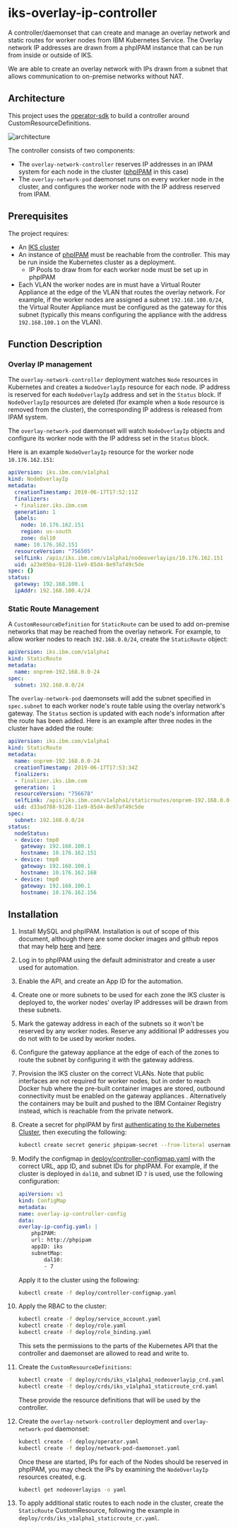 # iks-overlay-ip-controller

A controller/daemonset that can create and manage an overlay network and static routes for worker nodes from IBM Kubernetes Service.  The Overlay network IP addresses are drawn from a phpIPAM instance that can be run from inside or outside of IKS.

We are able to create an overlay network with IPs drawn from a subnet that allows communication to on-premise networks without NAT.

## Architecture 

This project uses the [operator-sdk](https://github.com/operator-framework/operator-sdk) to build a controller around CustomResourceDefinitions.

![architecture](static/iks-overlay-network-controller.png)

The controller consists of two components:
- The `overlay-network-controller` reserves IP addresses in an IPAM system for each node in the cluster ([phpIPAM](https://phpipam.net/) in this case)
- The `overlay-network-pod` daemonset runs on every worker node in the cluster, and configures the worker node with the IP address reserved from IPAM.

## Prerequisites

The project requires:
- An [IKS cluster](https://www.ibm.com/cloud/container-service) 
- An instance of [phpIPAM](https://phpipam.net/) must be reachable from the controller.  This may be run inside the Kubernetes cluster as a deployment.
  - IP Pools to draw from for each worker node must be set up in phpIPAM
- Each VLAN the worker nodes are in must have a Virtual Router Appliance at the edge of the VLAN that routes the overlay network.  For example, if the worker nodes are assigned a subnet `192.168.100.0/24`, the Virtual Router Appliance must be configured as the gateway for this subnet (typically this means configuring the appliance with the address `192.168.100.1` on the VLAN).

## Function Description

### Overlay IP management

The `overlay-network-controller` deployment watches `Node` resources in Kubernetes and creates a `NodeOverlayIp` resource for each node.  IP address is reserved for each `NodeOverlayIp` address and set in the `Status` block.  If `NodeOverlayIp` resources are deleted (for example when a `Node` resource is removed from the cluster), the corresponding IP address is released from IPAM system.

The `overlay-network-pod` daemonset will watch `NodeOverlayIp` objects and configure its worker node with the IP address set in the `Status` block.

Here is an example `NodeOverlayIp` resource for the worker node `10.176.162.151`:

```yaml
apiVersion: iks.ibm.com/v1alpha1
kind: NodeOverlayIp
metadata:
  creationTimestamp: 2019-06-17T17:52:11Z
  finalizers:
  - finalizer.iks.ibm.com
  generation: 1
  labels:
    node: 10.176.162.151
    region: us-south
    zone: dal10
  name: 10.176.162.151
  resourceVersion: "756505"
  selfLink: /apis/iks.ibm.com/v1alpha1/nodeoverlayips/10.176.162.151
  uid: a23e85ba-9128-11e9-85d4-8e97af49c5de
spec: {}
status:
  gateway: 192.168.100.1
  ipAddr: 192.168.100.4/24
```

### Static Route Management

A `CustomResourceDefinition` for `StaticRoute` can be used to add on-premise networks that may be reached from the overlay network.  For example, to allow worker nodes to reach `192.168.0.0/24`, create the `StaticRoute` object:

```yaml
apiVersion: iks.ibm.com/v1alpha1
kind: StaticRoute
metadata:
  name: onprem-192.168.0.0-24
spec:
  subnet: 192.168.0.0/24
```

The `overlay-network-pod` daemonsets will add the subnet specified in `spec.subnet` to each worker node's route table using the overlay network's gateway.  The `Status` section is updated with each node's information after the route has been added.  Here is an example after three nodes in the cluster have added the route:

```yaml
apiVersion: iks.ibm.com/v1alpha1
kind: StaticRoute
metadata:
  name: onprem-192.168.0.0-24
  creationTimestamp: 2019-06-17T17:53:34Z
  finalizers:
  - finalizer.iks.ibm.com
  generation: 1
  resourceVersion: "756678"
  selfLink: /apis/iks.ibm.com/v1alpha1/staticroutes/onprem-192.168.0.0-24
  uid: d33ad788-9128-11e9-85d4-8e97af49c5de
spec:
  subnet: 192.168.0.0/24
status:
  nodeStatus:
  - device: tmp0
    gateway: 192.168.100.1
    hostname: 10.176.162.151
  - device: tmp0
    gateway: 192.168.100.1
    hostname: 10.176.162.168
  - device: tmp0
    gateway: 192.168.100.1
    hostname: 10.176.162.156
```

## Installation

1. Install MySQL and phpIPAM.  Installation is out of scope of this document, although there are some docker images and github repos that may help [here](https://github.com/pierrecdn/phpipam) and [here](https://github.com/mrlesmithjr/docker-phpipam).

2. Log in to phpIPAM using the default administrator and create a user used for automation.

3. Enable the API, and create an App ID for the automation.

4. Create one or more subnets to be used for each zone the IKS cluster is deployed to, the worker nodes' overlay IP addresses will be drawn from these subnets.

5. Mark the gateway address in each of the subnets so it won't be reserved by any worker nodes.  Reserve any additional IP addresses you do not with to be used by worker nodes.

6. Configure the gateway appliance at the edge of each of the zones to route the subnet by configuring it with the gateway address.

7. Provision the IKS cluster on the correct VLANs.  Note that public interfaces are not required for worker nodes, but in order to reach Docker hub where the pre-built container images are stored, outbound connectivity must be enabled on the gateway appliances .  Alternatively the containers may be built and pushed to the IBM Container Registry instead, which is reachable from the private network.

8. Create a secret for phpIPAM by first [authenticating to the Kubernetes Cluster](https://cloud.ibm.com/docs/containers?topic=containers-cs_cli_install#cs_cli_configure), then executing the following:

   ```bash
   kubectl create secret generic phpipam-secret --from-literal username=<phpipam_username> --from-literal password=<phpipam_password>
   ```

9. Modify the configmap in [deploy/controller-configmap.yaml](./deploy/controller-configmap.yaml) with the correct URL, app ID, and subnet IDs for phpIPAM.  For example, if the cluster is deployed in `dal10`, and subnet ID `7` is used, use the following configuration:

   ```yaml
   apiVersion: v1
   kind: ConfigMap
   metadata:
   name: overlay-ip-controller-config
   data:
   overlay-ip-config.yaml: |
       phpIPAM:
       url: http://phpipam
       appID: iks
       subnetMap:
           dal10:
           - 7
   ```

   Apply it to the cluster using the following:

   ```bash
   kubectl create -f deploy/controller-configmap.yaml
   ```

10. Apply the RBAC to the cluster:

    ```bash
    kubectl create -f deploy/service_account.yaml
    kubectl create -f deploy/role.yaml
    kubectl create -f deploy/role_binding.yaml
    ```

    This sets the permissions to the parts of the Kubernetes API that the controller and daemonset are allowed to read and write to.

11. Create the `CustomResourceDefinitions`:

    ```bash
    kubectl create -f deploy/crds/iks_v1alpha1_nodeoverlayip_crd.yaml
    kubectl create -f deploy/crds/iks_v1alpha1_staticroute_crd.yaml
    ```

    These provide the resource definitions that will be used by the controller.

12. Create the `overlay-network-controller` deployment and `overlay-network-pod` daemonset:

    ```bash
    kubectl create -f deploy/operator.yaml
    kubectl create -f deploy/network-pod-daemonset.yaml
    ```

    Once these are started, IPs for each of the Nodes should be reserved in phpIPAM, you may check the IPs by examining the `NodeOverlayIp` resources created, e.g.

    ```bash
    kubectl get nodeoverlayips -o yaml
    ```

13. To apply additional static routes to each node in the cluster, create the `StaticRoute` CustomResource, following the example in `deploy/crds/iks_v1alpha1_staticroute_cr.yaml`.